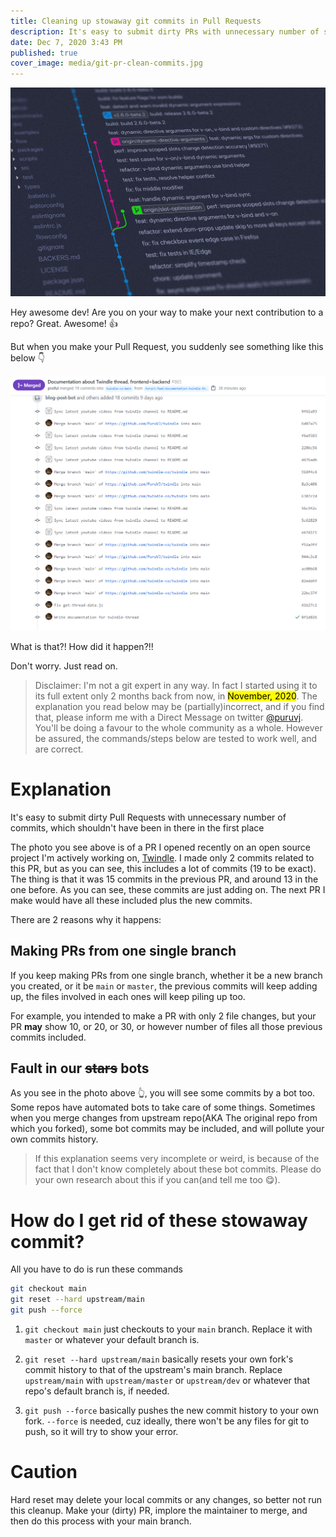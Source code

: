 ```yaml
---
title: Cleaning up stowaway git commits in Pull Requests
description: It's easy to submit dirty PRs with unnecessary number of stowaway commits. Learn how to clean this up.
date: Dec 7, 2020 3:43 PM
published: true
cover_image: media/git-pr-clean-commits.jpg
---
```


![Alt text](../../static/media/git-pr-clean-commits.jpg)

Hey awesome dev! Are you on your way to make your next contribution to a repo? Great. Awesome! 👍

But when you make your Pull Request, you suddenly see something like this below 👇

![A PR](../../static/media/fork-ahead-upstream-header-image.png)

What is that?! How did it happen?!!

Don't worry. Just read on.

> Disclaimer: I'm not a git expert in any way. In fact I started using it to its full extent only 2 months back from now, in <mark>November, 2020</mark>. The explanation you read below may be (partially)incorrect, and if you find that, please inform me with a Direct Message on twitter [@puruvj](https://twitter.com/puruvj). You'll be doing a favour to the whole community as a whole. However be assured, the commands/steps below are tested to work well, and are correct.

# Explanation

It's easy to submit dirty Pull Requests with unnecessary number of commits, which shouldn't have been in there in the first place

The photo you see above is of a PR I opened recently on an open source project I'm actively working on, [Twindle](https://github.com/twindle-co/twindle). I made only 2 commits related to this PR, but as you can see, this includes a lot of commits (19 to be exact). The thing is that it was 15 commits in the previous PR, and around 13 in the one before. As you can see, these commits are just adding on. The next PR I make would have all these included plus the new commits.

There are 2 reasons why it happens:

## Making PRs from one single branch

If you keep making PRs from one single branch, whether it be a new branch you created, or it be `main` or `master`, the previous commits will keep adding up, the files involved in each ones will keep piling up too. 

For example, you intended to make a PR with only 2 file changes, but your PR **may** show 10, or 20, or 30, or however number of files all those previous commits included.

## Fault in our ~~stars~~ bots

As you see in the photo above 👆, you will see some commits by a bot too. Some repos have automated bots to take care of some things. Sometimes when you merge changes from upstream repo(AKA The original repo from which you forked), some bot commits may be included, and will pollute your own commits history.

> If this explanation seems very incomplete or weird, is because of the fact that I don't know completely about these bot commits. Please do your own research about this if you can(and tell me too 😋).

# How do I get rid of these stowaway commit?
All you have to do is run these commands

```bash
git checkout main
git reset --hard upstream/main
git push --force
```

1. `git checkout main` just checkouts to your `main` branch. Replace it with `master` or whatever your default branch is.

2. `git reset --hard upstream/main` basically resets your own fork's commit history to that of the upstream's main branch. Replace `upstream/main` with `upstream/master` or `upstream/dev` or whatever that repo's default branch is, if needed.

3. `git push --force` basically pushes the new commit history to your own fork. `--force` is needed, cuz ideally, there won't be any files for git to push, so it will try to show your error.

# Caution

Hard reset may delete your local commits or any changes, so better not run this cleanup. Make your (dirty) PR, implore the maintainer to merge, and then do this process with your main branch. 
